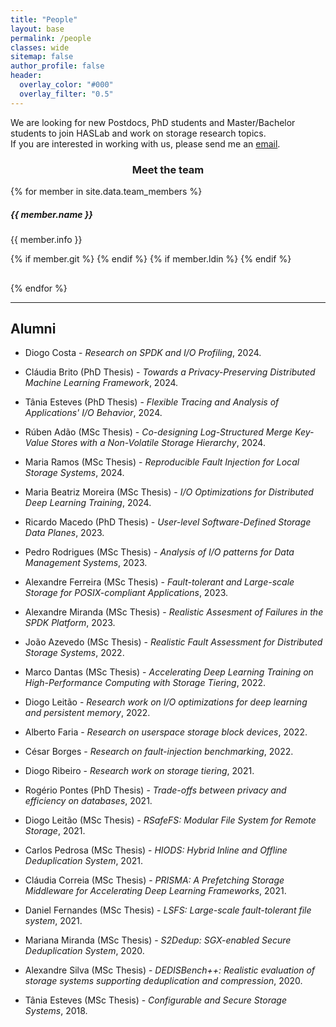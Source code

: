 ```yaml
---
title: "People"
layout: base
permalink: /people
classes: wide
sitemap: false
author_profile: false
header:
  overlay_color: "#000"
  overlay_filter: "0.5"
---
```


<script
      src="https://code.jquery.com/jquery-3.4.1.min.js"
      integrity="sha256-CSXorXvZcTkaix6Yvo6HppcZGetbYMGWSFlBw8HfCJo="
      crossorigin="anonymous"
    ></script>
<script src="https://unpkg.com/magic-grid/dist/magic-grid.min.js"></script>

<link rel="stylesheet" href="https://use.fontawesome.com/releases/v5.0.13/css/all.css" integrity="sha384-DNOHZ68U8hZfKXOrtjWvjxusGo9WQnrNx2sqG0tfsghAvtVlRW3tvkXWZh58N9jp" crossorigin="anonymous">

<!-- # People -->

We are looking for new Postdocs, PhD students and Master/Bachelor students to join HASLab and work on storage research topics.<br>
If you are interested in working with us, please send me an [email](mailto:jtpaulo@inesctec.pt).

<!-- HASLab members involved in distributed storage research: -->
<div class="row">
        <div class="col-sm-12 rel pb80 tit">
          <h3 style="text-align: center;"><span>Meet the team</span></h3>
        </div>
      </div>

<div class="people" id="people_section">
  {% for member in site.data.team_members %}
  <div class="container-fluid rel icons team pt50 pb0">
          <div class="col-sm-12 text-center contIt rel shSec it5">
            <div class="item pb50">
              <div class="lineBox pb10">
                <div class="img bgi lazyload" data-src="{{ site.url }}{{ site.baseurl }}/assets/images/teampic/{{ member.photo }}" style="background-image: url(&quot;{{ site.url }}{{ site.baseurl }}/assets/images/teampic/{{ member.photo }}&quot;);"></div>
                <div class="cont sh" style="height: 118px;">
                  <div class="int">
                    <h5>{{ member.name }}</h5>
                    <p>{{ member.info }}</p>
                    <div class="social-links">
                      <a href="mailto:{{ member.email }}"><i class="fas fa-envelope"></i></a>
                      {% if member.git %} <a href="{{ member.git }}"><i class="fab fa-github"></i></a>{% endif %}
                      {% if member.ldin %} <a href="{{ member.ldin }}"><i class="fab fa-linkedin"></i></a>{% endif %}
                    </div>
                  </div>
                </div>
              </div>
      </div>
    </div>
  </div>
  {% endfor %}
</div>


<hr>


## Alumni

- Diogo Costa -  _Research on SPDK and I/O Profiling_, 2024.

- Cláudia Brito (PhD Thesis) - _Towards a Privacy-Preserving Distributed Machine Learning Framework_, 2024.

- Tânia Esteves (PhD Thesis) - _Flexible Tracing and Analysis of Applications' I/O Behavior_, 2024.

- Rúben Adão (MSc Thesis) - _Co-designing Log-Structured Merge Key-Value Stores with a Non-Volatile Storage Hierarchy_, 2024.

- Maria Ramos (MSc Thesis) - _Reproducible Fault Injection for Local Storage Systems_, 2024.

- Maria Beatriz Moreira (MSc Thesis) - _I/O Optimizations for Distributed Deep Learning Training_, 2024.

- Ricardo Macedo (PhD Thesis) - _User-level Software-Defined Storage Data Planes_, 2023.

- Pedro Rodrigues (MSc Thesis) - _Analysis of I/O patterns for Data Management Systems_, 2023.

- Alexandre Ferreira (MSc Thesis) - _Fault-tolerant and Large-scale Storage for POSIX-compliant Applications_, 2023.

- Alexandre Miranda (MSc Thesis) - _Realistic Assesment of Failures in the SPDK Platform_, 2023.

- João Azevedo (MSc Thesis) - _Realistic Fault Assessment for Distributed Storage Systems_, 2022.

- Marco Dantas (MSc Thesis) - _Accelerating Deep Learning Training on High-Performance Computing with Storage Tiering_, 2022.

- Diogo Leitão - _Research work on I/O optimizations for deep learning and persistent memory_, 2022.

- Alberto Faria - _Research on userspace storage block devices_, 2022.

- César Borges - _Research on fault-injection benchmarking_, 2022.

- Diogo Ribeiro - _Research work on storage tiering_, 2021.

- Rogério Pontes (PhD Thesis) - _Trade-offs between privacy and efficiency on databases_, 2021.

- Diogo Leitão (MSc Thesis) - _RSafeFS: Modular File System for Remote Storage_, 2021.

- Carlos Pedrosa (MSc Thesis) - _HIODS: Hybrid Inline and Offline Deduplication System_, 2021.

- Cláudia Correia (MSc Thesis) - _PRISMA: A Prefetching Storage Middleware for Accelerating Deep Learning Frameworks_, 2021.

- Daniel Fernandes (MSc Thesis) - _LSFS: Large-scale fault-tolerant file system_, 2021.

- Mariana Miranda (MSc Thesis) - _S2Dedup: SGX-enabled Secure Deduplication System_, 2020.

- Alexandre Silva (MSc Thesis) - _DEDISBench++: Realistic evaluation of storage systems supporting deduplication and compression_, 2020.

- Tânia Esteves (MSc Thesis) - _Configurable and Secure Storage Systems_, 2018.





<!--
## Previous Members
<table align="center" style="width:100%">
<tr><th>Visitors</th>
    <th>Master Students</th>
    <th>Bachelor Students</th>
  </tr>
  <tr>
    <td></td>
    <td></td>
    <td>Pedro Reis, 2012/2013</td>
  </tr>
</table>

-->





<script>

    const magicProjectsGrid = new MagicGrid({
      container: "#people_section",
      animate: false,
      gutter: 50, // default gutter size
      static: true,
      useMin: false,
      maxColumns: 5,
      useTransform: true
    });

    $("document").ready(() => {
      magicProjectsGrid.listen();
    });



</script>